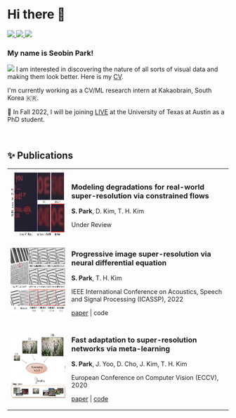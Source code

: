 # Hi there 👋

<a href="mailto:kor.p.sb@gmail.com" target="_blank">
    <img width="22px" src="https://upload.wikimedia.org/wikipedia/commons/thumb/7/7e/Gmail_icon_%282020%29.svg/512px-Gmail_icon_%282020%29.svg.png" />
</a>
<a href="https://scholar.google.com/citations?user=K5swiH0AAAAJ" target="_blank">
    <img width="22px" src="https://icon-icons.com/downloadimage.php?id=130918&root=2108/PNG/32/&file=google_scholar_icon_130918.png" />
</a>
<a href="https://www.linkedin.com/in/seobin-park-715786187/" target="_blank">
    <img width="22px" src="https://us-central1-iconscout-1539.cloudfunctions.net/iconscout-gcp-functions-production-download?name=linkedin&download=1&url=https%3A%2F%2Fcdn.iconscout.com%2Ficon%2Ffree%2Fpng-24%2F461814.png&width=24&height=24" />
</a>


### My name is Seobin Park! 

<img src="https://media.giphy.com/media/WUlplcMpOCEmTGBtBW/giphy.gif" width="30"> I am interested in discovering the nature of all sorts of visual data and making them look better. Here is my [CV](https://drive.google.com/file/d/1MI8tBAodGvGa4tguMH5W34X8F8UKqsIc/view?usp=sharing).
<!-- I enjoy discovering <b> new computer vision problems</b> and solve them using novel <b>machine learning</b> methodologies!  -->




I'm currently working as a CV/ML research intern at Kakaobrain, South Korea 🇰🇷.


🌱 In Fall 2022, I will be joining [LIVE](https://live.ece.utexas.edu/) at the University of Texas at Austin as a PhD student. 



<br/>

## ✨ Publications

<!-- ---

<p>
<img align="right" width="20%" src="https://avatars.githubusercontent.com/u/1969658"> 
</p>
  
#### Fast adaptation to super-resolution networks via meta-learning

S. Park, J. Yoo, D. Cho, J. Kim, T. H. Kim <br/> European Conference on Computer Vision (ECCV), 2020 -->

<table>
  <tr>
    <td align="center">
      <img src="images/InterFlow2.png" alt="Banner" height="150px">
    </td>
    <td>
      <h3>Modeling degradations for real-world super-resolution via constrained flows</h3>
      <p><b>S. Park</b>, D. Kim, T. H. Kim</p>
      <p>Under Review</p>
    </td>
  </tr>
  
  <tr>
    <td align="center">
      <img src="images/SRNODE.png" alt="Banner" height="150px">
    </td>
    <td>    
      <h3>Progressive image super-resolution via neural differential equation</h3>
      <p><b>S. Park</b>, T. H. Kim</p>
      <p>IEEE International Conference on Acoustics, Speech and Signal Processing (ICASSP), 2022</p>
      <p> <a href="https://arxiv.org/abs/2101.08987" target="_blank">paper</a> | code </p>
    </td>
  </tr>
  
  <tr>
    <td align="center">
      <img src="images/MLSR3.png" alt="Banner" height="150px">
    </td>
    <td>
      <h3>Fast adaptation to super-resolution networks via meta-learning</h3>
      <p><b>S. Park</b>, J. Yoo, D. Cho, J. Kim, T. H. Kim</p>
      <p>European Conference on Computer Vision (ECCV), 2020</p>
      <p> <a href="https://www.ecva.net/papers/eccv_2020/papers_ECCV/html/5930_ECCV_2020_paper.php" target="_blank">paper</a> | <a href="https://github.com/parkseobin/MLSR" target="_blank">code</a> </p>
    </td>
  </tr>
  
</table>





<!--
**parkseobin/parkseobin** is a ✨ _special_ ✨ repository because its `README.md` (this file) appears on your GitHub profile.

Here are some ideas to get you started:

- 🔭 I’m currently working on ...
- 🌱 I’m currently learning ...
- 👯 I’m looking to collaborate on ...
- 🤔 I’m looking for help with ...
- 💬 Ask me about ...
- 📫 How to reach me: ...
- 😄 Pronouns: ...
- ⚡ Fun fact: ...
https://github.com/abhisheknaiidu/awesome-github-profile-readme#descriptive-

-->

